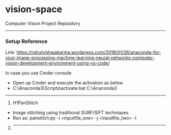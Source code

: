 # vision-space
Computer Vision Project Repository

----------------------------------------------------

### Setup Reference 
Link: https://rahulvishwakarma.wordpress.com/2018/01/26/anaconda-for-your-image-processing-machine-learning-neural-networks-computer-vision-development-environment-using-vs-code/

In case you use Cmder console
- Open up Cmder and execute the activation as below
- C:\Anaconda3\Scripts\activate.bat C:\Anaconda3

----------------------------------------------------

1. H1PanStitch
- Image stitching using traditional SURF/SIFT techniques.
- Run as:  panstitch.py -i <inputfile_one> -j <inputfile_two> -l <loratio>

2. ---

